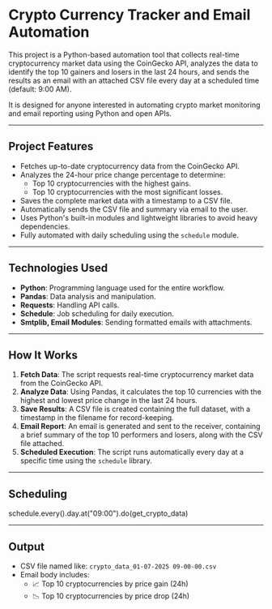 # Crypto Currency Tracker and Email Automation

This project is a Python-based automation tool that collects real-time cryptocurrency market data using the CoinGecko API, analyzes the data to identify the top 10 gainers and losers in the last 24 hours, and sends the results as an email with an attached CSV file every day at a scheduled time (default: 9:00 AM).

It is designed for anyone interested in automating crypto market monitoring and email reporting using Python and open APIs.

---

## Project Features

- Fetches up-to-date cryptocurrency data from the CoinGecko API.
- Analyzes the 24-hour price change percentage to determine:
  - Top 10 cryptocurrencies with the highest gains.
  - Top 10 cryptocurrencies with the most significant losses.
- Saves the complete market data with a timestamp to a CSV file.
- Automatically sends the CSV file and summary via email to the user.
- Uses Python's built-in modules and lightweight libraries to avoid heavy dependencies.
- Fully automated with daily scheduling using the `schedule` module.

---

## Technologies Used

- **Python**: Programming language used for the entire workflow.
- **Pandas**: Data analysis and manipulation.
- **Requests**: Handling API calls.
- **Schedule**: Job scheduling for daily execution.
- **Smtplib, Email Modules**: Sending formatted emails with attachments.

---

## How It Works

1. **Fetch Data**: The script requests real-time cryptocurrency market data from the CoinGecko API.
2. **Analyze Data**: Using Pandas, it calculates the top 10 currencies with the highest and lowest price change in the last 24 hours.
3. **Save Results**: A CSV file is created containing the full dataset, with a timestamp in the filename for record-keeping.
4. **Email Report**: An email is generated and sent to the receiver, containing a brief summary of the top 10 performers and losers, along with the CSV file attached.
5. **Scheduled Execution**: The script runs automatically every day at a specific time using the `schedule` library.

---
##  Scheduling

schedule.every().day.at("09:00").do(get_crypto_data)

---

##  Output

- CSV file named like: `crypto_data_01-07-2025 09-00-00.csv`
- Email body includes:
  - 📈 Top 10 cryptocurrencies by price gain (24h)
  - 📉 Top 10 cryptocurrencies by price drop (24h)
